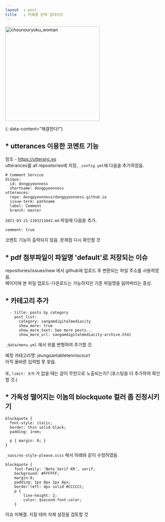 ```yaml
---
layout  : post
title   : 미해결 문제 업데이트 
---
```


<img width="300px" alt="chounouryoku_woman" src="https://user-images.githubusercontent.com/81041256/111925764-8e0c8700-8aed-11eb-92ae-3ae9551f8add.png">

{: data-content="해결한다!"}

## * utterances 이용한 코멘트 기능
참조 - <https://utteranc.es><br/>
utterances를 all repositories에 저장, `_config.yml`에 다음을 추가하였음.

```
# Comment Service
disqus:
  id: dongpyeonness
  shortname: dongpyeonness
utterances:
  repo: dongpyeonness/dongpyeonness.github.io
  issue-term: pathname
  label: Comment
  branch: master
```

`2021-03-21-2103211843.md` 파일에 다음을 추가.

```
comment: true
```

코멘트 기능이 출력되지 않음. 문제점 다시 확인할 것

## * pdf 첨부파일이 파일명 'default'로 저장되는 이슈
repositories/issues/new 에서 github에 업로드 후 변환되는 파일 주소를 사용하였음.<br/>
페이지에 본 파일 업로드-다운로드는 가능하지만 기존 파일명을 잃어버리는 증상.  

## * 카테고리 추가

```       
  - title: posts by category
    post_list:
      category: sangamdigitalmediacity
      show_more: true
      show_more_text: See more posts...
      show_more_url: sangamdigitalmediacity-archive.html
```

`_data/menu.yml` 에서 위를 변형하여 추가할 것. <br/>

예정 카테고리명: jeungsantabletenniscourt <br/> 
아직 올바른 입력법 못 찾음.<br/><br/>
또, `limit: 숫자` 가 없을 때는 글이 무한으로 노출되는지? (포스팅을 더 추가하여 확인할 것.)

## * 가독성 떨어지는 이놈의 blockquote 컬러 좀 진정시키기

```
blockquote {
  font-style: italic;
  border: thin solid black;
  padding: 1rem;

  p { margin: 0; }
}
```
`_sass/no-style-please.scss` 에서 아래와 같이 수정하였음.
```
blockquote {
    font-family: 'Noto Serif KR', serif;
    background: #FFFFFF;
    margin:0;
    padding: 1px 0px 1px 8px;
    border-left: 4px solid #CCCCCC;
    p {
        line-height: 2;
        color: $second-font-color;
    }
```
 이슈 미해결. 지킬 테마 자체 설정을 검토할 것
 
 
